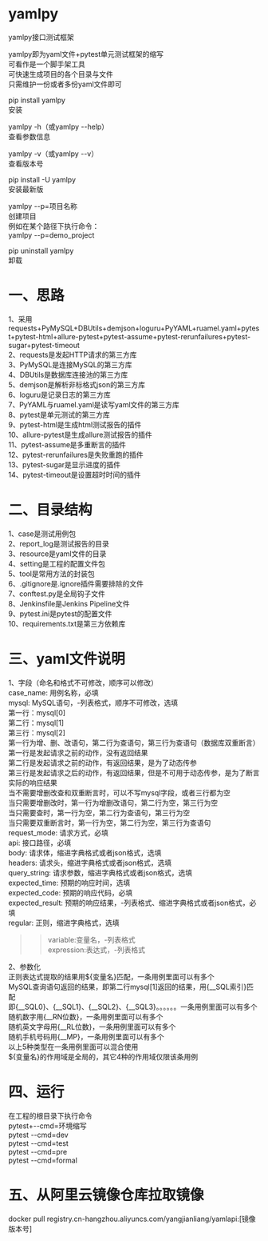 # yamlpy  
yamlpy接口测试框架  
 
yamlpy即为yaml文件+pytest单元测试框架的缩写  
可看作是一个脚手架工具  
可快速生成项目的各个目录与文件  
只需维护一份或者多份yaml文件即可  

pip install yamlpy  
安装  

yamlpy -h（或yamlpy --help）  
查看参数信息  

yamlpy -v（或yamlpy --v）  
查看版本号  

pip install -U yamlpy  
安装最新版  

yamlpy --p=项目名称  
创建项目  
例如在某个路径下执行命令：  
yamlpy --p=demo_project  

pip uninstall yamlpy  
卸载  


# 一、思路         
1、采用requests+PyMySQL+DBUtils+demjson+loguru+PyYAML+ruamel.yaml+pytest+pytest-html+allure-pytest+pytest-assume+pytest-rerunfailures+pytest-sugar+pytest-timeout  
2、requests是发起HTTP请求的第三方库    
3、PyMySQL是连接MySQL的第三方库   
4、DBUtils是数据库连接池的第三方库  
5、demjson是解析非标格式json的第三方库  
6、loguru是记录日志的第三方库  
7、PyYAML与ruamel.yaml是读写yaml文件的第三方库  
8、pytest是单元测试的第三方库  
9、pytest-html是生成html测试报告的插件  
10、allure-pytest是生成allure测试报告的插件  
11、pytest-assume是多重断言的插件  
12、pytest-rerunfailures是失败重跑的插件   
13、pytest-sugar是显示进度的插件  
14、pytest-timeout是设置超时时间的插件  


# 二、目录结构    
1、case是测试用例包              
2、report_log是测试报告的目录       
3、resource是yaml文件的目录      
4、setting是工程的配置文件包            
5、tool是常用方法的封装包  
6、.gitignore是.ignore插件需要排除的文件  
7、conftest.py是全局钩子文件  
8、Jenkinsfile是Jenkins Pipeline文件  
9、pytest.ini是pytest的配置文件  
10、requirements.txt是第三方依赖库  


# 三、yaml文件说明  
1、字段（命名和格式不可修改，顺序可以修改）  
case_name: 用例名称，必填  
mysql: MySQL语句，-列表格式，顺序不可修改，选填  
第一行：mysql[0]  
第二行：mysql[1]  
第三行：mysql[2]  
第一行为增、删、改语句，第二行为查语句，第三行为查语句（数据库双重断言）  
第一行是发起请求之前的动作，没有返回结果  
第二行是发起请求之前的动作，有返回结果，是为了动态传参  
第三行是发起请求之后的动作，有返回结果，但是不可用于动态传参，是为了断言实际的响应结果  
当不需要增删改查和双重断言时，可以不写mysql字段，或者三行都为空  
当只需要增删改时，第一行为增删改语句，第二行为空，第三行为空  
当只需要查时，第一行为空，第二行为查语句，第三行为空  
当只需要双重断言时，第一行为空，第二行为空，第三行为查语句  
request_mode: 请求方式，必填  
api: 接口路径，必填  
body: 请求体，缩进字典格式或者json格式，选填  
headers: 请求头，缩进字典格式或者json格式，选填  
query_string: 请求参数，缩进字典格式或者json格式，选填  
expected_time: 预期的响应时间，选填    
expected_code: 预期的响应代码，必填  
expected_result: 预期的响应结果，-列表格式、缩进字典格式或者json格式，必填  
regular: 正则，缩进字典格式，选填  
>>variable:变量名，-列表格式  
>>expression:表达式，-列表格式  

2、参数化  
正则表达式提取的结果用${变量名}匹配，一条用例里面可以有多个  
MySQL查询语句返回的结果，即第二行mysql[1]返回的结果，用{__SQL索引}匹配  
即{__SQL0}、{__SQL1}、{__SQL2}、{__SQL3}。。。。。。一条用例里面可以有多个  
随机数字用{__RN位数}，一条用例里面可以有多个   
随机英文字母用{__RL位数}，一条用例里面可以有多个  
随机手机号码用{__MP}，一条用例里面可以有多个  
以上5种类型在一条用例里面可以混合使用  
${变量名}的作用域是全局的，其它4种的作用域仅限该条用例  


# 四、运行  
在工程的根目录下执行命令  
pytest+--cmd=环境缩写  
pytest --cmd=dev  
pytest --cmd=test  
pytest --cmd=pre  
pytest --cmd=formal  


# 五、从阿里云镜像仓库拉取镜像  
docker pull registry.cn-hangzhou.aliyuncs.com/yangjianliang/yamlapi:[镜像版本号]  
